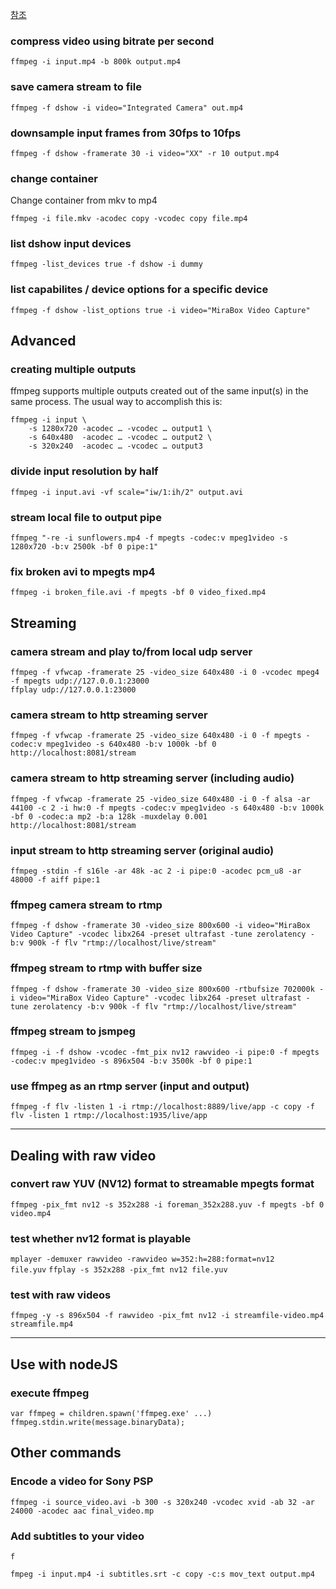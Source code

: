 [참조](https://gist.github.com/travelhawk/4537a79c11fa5e308e6645a0b434cf4f)
### compress video using bitrate per second

`ffmpeg -i input.mp4 -b 800k output.mp4`

### [](https://gist.github.com/travelhawk/4537a79c11fa5e308e6645a0b434cf4f#save-camera-stream-to-file)save camera stream to file

`ffmpeg -f dshow -i video="Integrated Camera" out.mp4`

### [](https://gist.github.com/travelhawk/4537a79c11fa5e308e6645a0b434cf4f#downsample-input-frames-from-30fps-to-10fps)downsample input frames from 30fps to 10fps

`ffmpeg -f dshow -framerate 30 -i video="XX" -r 10 output.mp4`

### [](https://gist.github.com/travelhawk/4537a79c11fa5e308e6645a0b434cf4f#change-container)change container

Change container from mkv to mp4

`ffmpeg -i file.mkv -acodec copy -vcodec copy file.mp4`

### [](https://gist.github.com/travelhawk/4537a79c11fa5e308e6645a0b434cf4f#list-dshow-input-devices)list dshow input devices

`ffmpeg -list_devices true -f dshow -i dummy`

### [](https://gist.github.com/travelhawk/4537a79c11fa5e308e6645a0b434cf4f#list-capabilites--device-options-for-a-specific-device)list capabilites / device options for a specific device

`ffmpeg -f dshow -list_options true -i video="MiraBox Video Capture"`

## [](https://gist.github.com/travelhawk/4537a79c11fa5e308e6645a0b434cf4f#advanced)Advanced

### [](https://gist.github.com/travelhawk/4537a79c11fa5e308e6645a0b434cf4f#creating-multiple-outputs)creating multiple outputs

ffmpeg supports multiple outputs created out of the same input(s) in the same process. The usual way to accomplish this is:

```
ffmpeg -i input \
	-s 1280x720 -acodec … -vcodec … output1 \
	-s 640x480  -acodec … -vcodec … output2 \
	-s 320x240  -acodec … -vcodec … output3
```

### [](https://gist.github.com/travelhawk/4537a79c11fa5e308e6645a0b434cf4f#divide-input-resolution-by-half)divide input resolution by half

```
ffmpeg -i input.avi -vf scale="iw/1:ih/2" output.avi
```

### [](https://gist.github.com/travelhawk/4537a79c11fa5e308e6645a0b434cf4f#stream-local-file-to-output-pipe)stream local file to output pipe

```
ffmpeg "-re -i sunflowers.mp4 -f mpegts -codec:v mpeg1video -s 1280x720 -b:v 2500k -bf 0 pipe:1"
```

### [](https://gist.github.com/travelhawk/4537a79c11fa5e308e6645a0b434cf4f#fix-broken-avi-to-mpegts-mp4)fix broken avi to mpegts mp4

```
ffmpeg -i broken_file.avi -f mpegts -bf 0 video_fixed.mp4
```

## [](https://gist.github.com/travelhawk/4537a79c11fa5e308e6645a0b434cf4f#streaming)Streaming

### [](https://gist.github.com/travelhawk/4537a79c11fa5e308e6645a0b434cf4f#camera-stream-and-play-tofrom-local-udp-server)camera stream and play to/from local udp server

```
ffmpeg -f vfwcap -framerate 25 -video_size 640x480 -i 0 -vcodec mpeg4 -f mpegts udp://127.0.0.1:23000
ffplay udp://127.0.0.1:23000
```

### [](https://gist.github.com/travelhawk/4537a79c11fa5e308e6645a0b434cf4f#camera-stream-to-http-streaming-server)camera stream to http streaming server

```
ffmpeg -f vfwcap -framerate 25 -video_size 640x480 -i 0 -f mpegts -codec:v mpeg1video -s 640x480 -b:v 1000k -bf 0 http://localhost:8081/stream
```

### [](https://gist.github.com/travelhawk/4537a79c11fa5e308e6645a0b434cf4f#camera-stream-to-http-streaming-server-including-audio)camera stream to http streaming server (including audio)

```
ffmpeg -f vfwcap -framerate 25 -video_size 640x480 -i 0 -f alsa -ar 44100 -c 2 -i hw:0 -f mpegts -codec:v mpeg1video -s 640x480 -b:v 1000k -bf 0 -codec:a mp2 -b:a 128k -muxdelay 0.001 http://localhost:8081/stream
```

### [](https://gist.github.com/travelhawk/4537a79c11fa5e308e6645a0b434cf4f#input-stream-to-http-streaming-server-original-audio)input stream to http streaming server (original audio)

`ffmpeg -stdin -f s16le -ar 48k -ac 2 -i pipe:0 -acodec pcm_u8 -ar 48000 -f aiff pipe:1`

### [](https://gist.github.com/travelhawk/4537a79c11fa5e308e6645a0b434cf4f#ffmpeg-camera-stream-to-rtmp)ffmpeg camera stream to rtmp

`ffmpeg -f dshow -framerate 30 -video_size 800x600 -i video="MiraBox Video Capture" -vcodec libx264 -preset ultrafast -tune zerolatency -b:v 900k -f flv "rtmp://localhost/live/stream"`

### [](https://gist.github.com/travelhawk/4537a79c11fa5e308e6645a0b434cf4f#ffmpeg-stream-to-rtmp-with-buffer-size)ffmpeg stream to rtmp with buffer size

`ffmpeg -f dshow -framerate 30 -video_size 800x600 -rtbufsize 702000k -i video="MiraBox Video Capture" -vcodec libx264 -preset ultrafast -tune zerolatency -b:v 900k -f flv "rtmp://localhost/live/stream"`

### [](https://gist.github.com/travelhawk/4537a79c11fa5e308e6645a0b434cf4f#ffmpeg-stream-to-jsmpeg)ffmpeg stream to jsmpeg

`ffmpeg -i -f dshow -vcodec -fmt_pix nv12 rawvideo -i pipe:0 -f mpegts -codec:v mpeg1video -s 896x504 -b:v 3500k -bf 0 pipe:1`

### [](https://gist.github.com/travelhawk/4537a79c11fa5e308e6645a0b434cf4f#use-ffmpeg-as-an-rtmp-server-input-and-output)use ffmpeg as an rtmp server (input and output)

`ffmpeg -f flv -listen 1 -i rtmp://localhost:8889/live/app -c copy -f flv -listen 1 rtmp://localhost:1935/live/app`

---

## [](https://gist.github.com/travelhawk/4537a79c11fa5e308e6645a0b434cf4f#dealing-with-raw-video)Dealing with raw video

### [](https://gist.github.com/travelhawk/4537a79c11fa5e308e6645a0b434cf4f#convert-raw-yuv-nv12-format-to-streamable-mpegts-format)convert raw YUV (NV12) format to streamable mpegts format

`ffmpeg -pix_fmt nv12 -s 352x288 -i foreman_352x288.yuv -f mpegts -bf 0 video.mp4`

### [](https://gist.github.com/travelhawk/4537a79c11fa5e308e6645a0b434cf4f#test-whether-nv12-format-is-playable)test whether nv12 format is playable

`mplayer -demuxer rawvideo -rawvideo w=352:h=288:format=nv12 file.yuv` `ffplay -s 352x288 -pix_fmt nv12 file.yuv`

### [](https://gist.github.com/travelhawk/4537a79c11fa5e308e6645a0b434cf4f#test-with-raw-videos)test with raw videos

`ffmpeg -y -s 896x504 -f rawvideo -pix_fmt nv12 -i streamfile-video.mp4 streamfile.mp4`

---

## [](https://gist.github.com/travelhawk/4537a79c11fa5e308e6645a0b434cf4f#use-with-nodejs)Use with nodeJS

### [](https://gist.github.com/travelhawk/4537a79c11fa5e308e6645a0b434cf4f#execute-ffmpeg)execute ffmpeg

```
var ffmpeg = children.spawn('ffmpeg.exe' ...)
ffmpeg.stdin.write(message.binaryData);
```

## [](https://gist.github.com/travelhawk/4537a79c11fa5e308e6645a0b434cf4f#other-commands)Other commands

### [](https://gist.github.com/travelhawk/4537a79c11fa5e308e6645a0b434cf4f#encode-a-video-for-sony-psp)Encode a video for Sony PSP

```
ffmpeg -i source_video.avi -b 300 -s 320x240 -vcodec xvid -ab 32 -ar 24000 -acodec aac final_video.mp
```

### [](https://gist.github.com/travelhawk/4537a79c11fa5e308e6645a0b434cf4f#add-subtitles-to-your-video)Add subtitles to your video

```
f

fmpeg -i input.mp4 -i subtitles.srt -c copy -c:s mov_text output.mp4
```